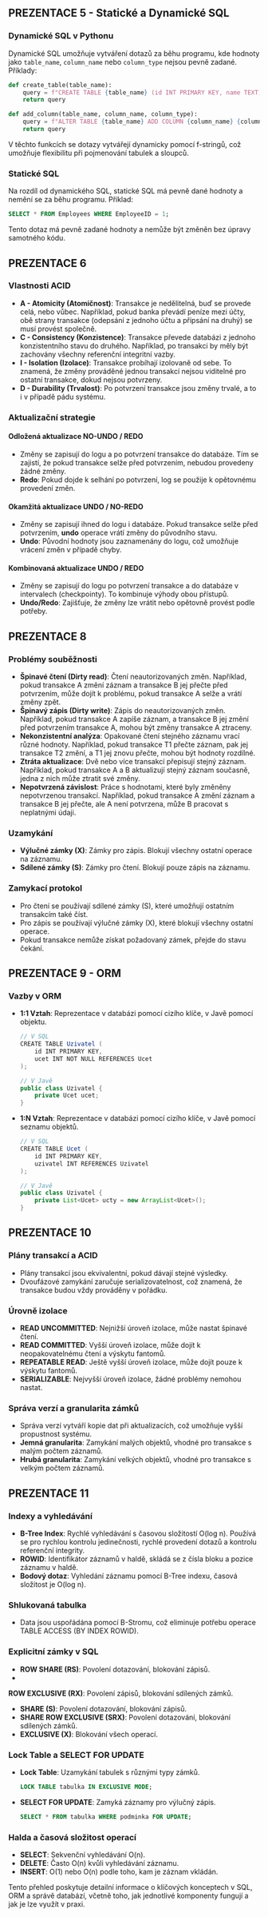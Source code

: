 ## PREZENTACE 5 - Statické a Dynamické SQL

### Dynamické SQL v Pythonu
Dynamické SQL umožňuje vytváření dotazů za běhu programu, kde hodnoty jako `table_name`, `column_name` nebo `column_type` nejsou pevně zadané. Příklady:

```python
def create_table(table_name):
    query = f"CREATE TABLE {table_name} (id INT PRIMARY KEY, name TEXT);"
    return query

def add_column(table_name, column_name, column_type):
    query = f"ALTER TABLE {table_name} ADD COLUMN {column_name} {column_type};"
    return query
```

V těchto funkcích se dotazy vytvářejí dynamicky pomocí f-stringů, což umožňuje flexibilitu při pojmenování tabulek a sloupců.

### Statické SQL
Na rozdíl od dynamického SQL, statické SQL má pevně dané hodnoty a nemění se za běhu programu. Příklad:

```sql
SELECT * FROM Employees WHERE EmployeeID = 1;
```

Tento dotaz má pevně zadané hodnoty a nemůže být změněn bez úpravy samotného kódu.

## PREZENTACE 6

### Vlastnosti ACID
- **A - Atomicity (Atomičnost)**: Transakce je nedělitelná, buď se provede celá, nebo vůbec. Například, pokud banka převádí peníze mezi účty, obě strany transakce (odepsání z jednoho účtu a připsání na druhý) se musí provést společně.
- **C - Consistency (Konzistence)**: Transakce převede databázi z jednoho konzistentního stavu do druhého. Například, po transakci by měly být zachovány všechny referenční integritní vazby.
- **I - Isolation (Izolace)**: Transakce probíhají izolovaně od sebe. To znamená, že změny prováděné jednou transakcí nejsou viditelné pro ostatní transakce, dokud nejsou potvrzeny.
- **D - Durability (Trvalost)**: Po potvrzení transakce jsou změny trvalé, a to i v případě pádu systému.

### Aktualizační strategie
#### Odložená aktualizace NO-UNDO / REDO
- Změny se zapisují do logu a po potvrzení transakce do databáze. Tím se zajistí, že pokud transakce selže před potvrzením, nebudou provedeny žádné změny.
- **Redo**: Pokud dojde k selhání po potvrzení, log se použije k opětovnému provedení změn.

#### Okamžitá aktualizace UNDO / NO-REDO
- Změny se zapisují ihned do logu i databáze. Pokud transakce selže před potvrzením, **undo** operace vrátí změny do původního stavu.
- **Undo**: Původní hodnoty jsou zaznamenány do logu, což umožňuje vrácení změn v případě chyby.

#### Kombinovaná aktualizace UNDO / REDO
- Změny se zapisují do logu po potvrzení transakce a do databáze v intervalech (checkpointy). To kombinuje výhody obou přístupů.
- **Undo/Redo**: Zajišťuje, že změny lze vrátit nebo opětovně provést podle potřeby.

## PREZENTACE 8

### Problémy souběžnosti
- **Špinavé čtení (Dirty read)**: Čtení neautorizovaných změn. Například, pokud transakce A změní záznam a transakce B jej přečte před potvrzením, může dojít k problému, pokud transakce A selže a vrátí změny zpět.
- **Špinavý zápis (Dirty write)**: Zápis do neautorizovaných změn. Například, pokud transakce A zapíše záznam, a transakce B jej změní před potvrzením transakce A, mohou být změny transakce A ztraceny.
- **Nekonzistentní analýza**: Opakované čtení stejného záznamu vrací různé hodnoty. Například, pokud transakce T1 přečte záznam, pak jej transakce T2 změní, a T1 jej znovu přečte, mohou být hodnoty rozdílné.
- **Ztráta aktualizace**: Dvě nebo více transakcí přepisují stejný záznam. Například, pokud transakce A a B aktualizují stejný záznam současně, jedna z nich může ztratit své změny.
- **Nepotvrzená závislost**: Práce s hodnotami, které byly změněny nepotvrzenou transakcí. Například, pokud transakce A změní záznam a transakce B jej přečte, ale A není potvrzena, může B pracovat s neplatnými údaji.

### Uzamykání
- **Výlučné zámky (X)**: Zámky pro zápis. Blokují všechny ostatní operace na záznamu.
- **Sdílené zámky (S)**: Zámky pro čtení. Blokují pouze zápis na záznamu.

### Zamykací protokol
- Pro čtení se používají sdílené zámky (S), které umožňují ostatním transakcím také číst.
- Pro zápis se používají výlučné zámky (X), které blokují všechny ostatní operace.
- Pokud transakce nemůže získat požadovaný zámek, přejde do stavu čekání.

## PREZENTACE 9 - ORM

### Vazby v ORM
- **1:1 Vztah**: Reprezentace v databázi pomocí cizího klíče, v Javě pomocí objektu.
    ```java
    // V SQL
    CREATE TABLE Uzivatel (
        id INT PRIMARY KEY,
        ucet INT NOT NULL REFERENCES Ucet
    );

    // V Javě
    public class Uzivatel {
        private Ucet ucet;
    }
    ```
- **1:N Vztah**: Reprezentace v databázi pomocí cizího klíče, v Javě pomocí seznamu objektů.
    ```java
    // V SQL
    CREATE TABLE Ucet (
        id INT PRIMARY KEY,
        uzivatel INT REFERENCES Uzivatel
    );

    // V Javě
    public class Uzivatel {
        private List<Ucet> ucty = new ArrayList<Ucet>();
    }
    ```

## PREZENTACE 10

### Plány transakcí a ACID
- Plány transakcí jsou ekvivalentní, pokud dávají stejné výsledky.
- Dvoufázové zamykání zaručuje serializovatelnost, což znamená, že transakce budou vždy prováděny v pořádku.

### Úrovně izolace
- **READ UNCOMMITTED**: Nejnižší úroveň izolace, může nastat špinavé čtení.
- **READ COMMITTED**: Vyšší úroveň izolace, může dojít k neopakovatelnému čtení a výskytu fantomů.
- **REPEATABLE READ**: Ještě vyšší úroveň izolace, může dojít pouze k výskytu fantomů.
- **SERIALIZABLE**: Nejvyšší úroveň izolace, žádné problémy nemohou nastat.

### Správa verzí a granularita zámků
- Správa verzí vytváří kopie dat při aktualizacích, což umožňuje vyšší propustnost systému.
- **Jemná granularita**: Zamykání malých objektů, vhodné pro transakce s malým počtem záznamů.
- **Hrubá granularita**: Zamykání velkých objektů, vhodné pro transakce s velkým počtem záznamů.

## PREZENTACE 11

### Indexy a vyhledávání
- **B-Tree Index**: Rychlé vyhledávání s časovou složitostí O(log n). Používá se pro rychlou kontrolu jedinečnosti, rychlé provedení dotazů a kontrolu referenční integrity.
- **ROWID**: Identifikátor záznamů v haldě, skládá se z čísla bloku a pozice záznamu v haldě.
- **Bodový dotaz**: Vyhledání záznamu pomocí B-Tree indexu, časová složitost je O(log n).

### Shlukovaná tabulka
- Data jsou uspořádána pomocí B-Stromu, což eliminuje potřebu operace TABLE ACCESS (BY INDEX ROWID).

### Explicitní zámky v SQL
- **ROW SHARE (RS)**: Povolení dotazování, blokování zápisů.
-

 **ROW EXCLUSIVE (RX)**: Povolení zápisů, blokování sdílených zámků.
- **SHARE (S)**: Povolení dotazování, blokování zápisů.
- **SHARE ROW EXCLUSIVE (SRX)**: Povolení dotazování, blokování sdílených zámků.
- **EXCLUSIVE (X)**: Blokování všech operací.

### Lock Table a SELECT FOR UPDATE
- **Lock Table**: Uzamykání tabulek s různými typy zámků.
    ```sql
    LOCK TABLE tabulka IN EXCLUSIVE MODE;
    ```
- **SELECT FOR UPDATE**: Zamyká záznamy pro výlučný zápis.
    ```sql
    SELECT * FROM tabulka WHERE podminka FOR UPDATE;
    ```

### Halda a časová složitost operací
- **SELECT**: Sekvenční vyhledávání O(n).
- **DELETE**: Často O(n) kvůli vyhledávání záznamu.
- **INSERT**: O(1) nebo O(n) podle toho, kam je záznam vkládán.

Tento přehled poskytuje detailní informace o klíčových konceptech v SQL, ORM a správě databází, včetně toho, jak jednotlivé komponenty fungují a jak je lze využít v praxi.

